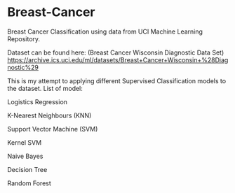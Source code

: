 # Breast-Cancer
Breast Cancer Classification using data from UCI Machine Learning Repository.

Dataset can be found here: (Breast Cancer Wisconsin Diagnostic Data Set)
  https://archive.ics.uci.edu/ml/datasets/Breast+Cancer+Wisconsin+%28Diagnostic%29

This is my attempt to applying different Supervised Classification models to the dataset.
List of model:
  
  Logistics Regression
  
  K-Nearest Neighbours (KNN)
  
  Support Vector Machine (SVM)
  
  Kernel SVM
  
  Naive Bayes
  
  Decision Tree
  
  Random Forest
